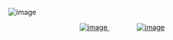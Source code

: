 ![image](https://github.com/user-attachments/assets/9e339585-5333-40c6-829a-d1f78404fe41)

⠀⠀⠀⠀⠀⠀⠀⠀⠀⠀⠀⠀⠀⠀[![image](https://github.com/user-attachments/assets/9c0e5ae6-9b6f-45bf-994c-7482ff61604c)
](https://swagmaster25.atabook.org/?page=1) ⠀⠀⠀⠀⠀ [![image](https://github.com/user-attachments/assets/aac185f0-e2c5-4633-aa45-57470539b109)
](https://rentry.co/hiponynation) 
